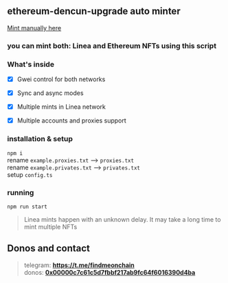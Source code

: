 ## ethereum-dencun-upgrade auto minter
[Mint manually here](https://consensys.io/ethereum-dencun-upgrade)
### you can mint both: Linea and Ethereum NFTs using this script

### What's inside
- [x] Gwei control for both networks  
- [x] Sync and async modes  
- [x] Multiple mints in Linea network  
- [x] Multiple accounts and proxies support  


### installation & setup
`npm i`  
rename `example.proxies.txt` --> `proxies.txt`  
rename `example.privates.txt` --> `privates.txt`  
setup `config.ts`


### running
`npm run start`


> Linea mints happen with an unknown delay. It may take a long time to mint multiple NFTs  


## Donos and contact

> telegram: **https://t.me/findmeonchain**  
donos: **[0x00000c7c61c5d7fbbf217ab9fc64f6016390d4ba](https://debank.com/profile/0x00000c7c61c5d7fbbf217ab9fc64f6016390d4ba)**